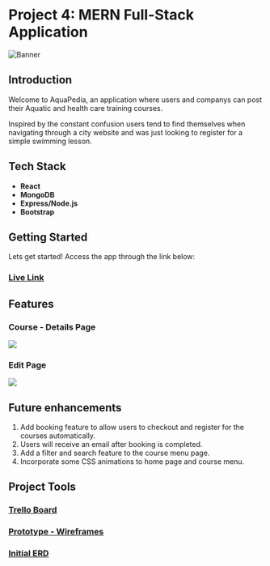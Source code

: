 # Project 4: MERN Full-Stack Application
![Banner](https://imgur.com/Nb5AYKU.png)
<br>

## Introduction

Welcome to AquaPedia, an application where users and companys can post their Aquatic and health care training courses.

Inspired by the constant confusion users tend to find themselves when navigating through a city website and was just looking to register for a simple swimming lesson.

## Tech Stack

- <b>React</b>
- <b>MongoDB</b>
- <b>Express/Node.js</b>
- <b>Bootstrap</b>

## Getting Started

Lets get started!
Access the app through the link below:
### [Live Link](https://aquapedia-toronto.herokuapp.com/)

## Features

### Course - Details Page
<img src='https://imgur.com/obsdkBy.png'/>

### Edit Page
<img src='https://imgur.com/Ws3H7Kb.png'/>

## Future enhancements

1. Add booking feature to allow users to checkout and register for the courses automatically.
2. Users will receive an email after booking is completed.
3. Add a filter and search feature to the course menu page.
4. Incorporate some CSS animations to home page and course menu.

## Project Tools

### [Trello Board](https://trello.com/b/YWz5GTOl/sei-project-4)
### [Prototype - Wireframes](https://www.figma.com/file/hRFCkbZ9QhBbYJLGjTWgPD/SEI-Project-4?node-id=0%3A1)
### [Initial ERD](https://lucid.app/lucidchart/7817dc87-3711-4e8e-adc2-fbfb2a755162/edit?page=0_0&invitationId=inv_e4d543dd-04c8-43a0-913f-c521ff51960e#)
